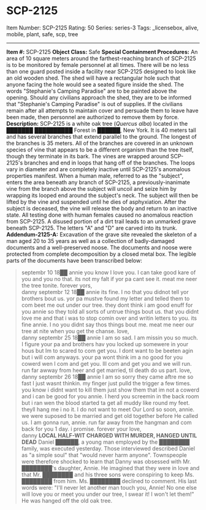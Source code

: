 # SCP-2125
Item Number: SCP-2125
Rating: 50
Series: series-3
Tags: _licensebox, alive, mobile, plant, safe, scp, tree

---

**Item #:** SCP-2125
**Object Class:** Safe
**Special Containment Procedures:** An area of 10 square meters around the farthest-reaching branch of SCP-2125 is to be monitored by female personnel at all times. There will be no less than one guard posted inside a facility near SCP-2125 designed to look like an old wooden shed. The shed will have a rectangular hole such that anyone facing the hole would see a seated figure inside the shed. The words "Stephanie's Camping Paradise" are to be painted above the opening. Should any civilians approach the shed, they are to be informed that "Stephanie's Camping Paradise" is out of supplies. If the civilians remain after all attempts to maintain cover and persuade them to leave have been made, then personnel are authorized to remove them by force.
**Description:** SCP-2125 is a white oak tree (_Quercus alba_) located in the ███████ ██████████ Forest in ██████, New York. It is 40 meters tall and has several branches that extend parallel to the ground. The longest of the branches is 35 meters. All of the branches are covered in an unknown species of vine that appears to be a different organism than the tree itself, though they terminate in its bark. The vines are wrapped around SCP-2125's branches and end in loops that hang off of the branches. The loops vary in diameter and are completely inactive until SCP-2125's anomalous properties manifest.
When a human male, referred to as the "subject", enters the area beneath any branch of SCP-2125, a previously-inanimate vine from the branch above the subject will uncoil and seize him by wrapping its looped end around the subject's neck. The subject will then be lifted by the vine and suspended until he dies of asphyxiation. After the subject is deceased, the vine will release the body and return to an inactive state.
All testing done with human females caused no anomalous reaction from SCP-2125.
A disused portion of a dirt trail leads to an unmarked grave beneath SCP-2125.
The letters "A" and "D" are carved into its trunk.
**Addendum-2125-A:** Excavation of the grave site revealed the skeleton of a man aged 20 to 35 years as well as a collection of badly-damaged documents and a well-preserved noose. The documents and noose were protected from complete decomposition by a closed metal box.
The legible parts of the documents have been transcribed below:
> septembr 10 18██
> annie you know I love you. I can take good kare of you and you no that. its not my falt if yor pa cant see it. meat me neer the tree tonite.
> forever yors,  
>  danny
> septembr 12 18██
> annie its fine. I no that you didnot tell yor brothers bout us. yor pa mustve found my letter and telled them to com beet me out under our tree. they dont think i am good enuff for you annie so they told all sorts of untrue things bout us. that you didnt love me and that i was to stop comin over and writin letters to you. its fine annie. I no you didnt say thos things bout me. meat me neer our tree at nite when you get the chanse.
> love,  
>  danny
> septembr 25 18██
> annie I am so sad. I am missin you so much. I figure your pa and brothers hav you locked up somewere in your hous but Im to scared to com get you. I dont want to be beeten agin but i will com anyways. your pa wont think im a no good for you cowerd wen I com and get you. Ill com and get you and we will run. run far awway from heer and get married, til death do us part.
> love,  
>  danny
> septembr 26 18██
> annie I am so sorry they came aftre me so fast I just wasnt thinkin. my finger just pulld the trigger a few times. you know i didnt want to kill them just show them that im not a cowerd and i can be good for you annie. I herd you screemin in the back room but i ran wen the blood started ta get all muddy like round my feet. theyll hang me i no it. I do not want to meet Our Lord so soon, annie. we were suposed to be married and get old together before He called us. I am gonna run, annie. run far away from the hangman and com back for you 1 day. i promise.
> forever your love,  
>  danny
> **LOCAL HALF-WIT CHARGED WITH MURDER, HANGED UNTIL DEAD**
> Daniel ██████, a young man employed by the ████████ family, was executed yesterday. Those interviewed described Daniel as "a simple soul" that "would never harm anyone". Townspeople were therefore shocked to learn that Danny was obsessed with Mr. ████████'s daughter, Annie. He imagined that they were in love and that Mr. ████████ and his three sons were conspiring to keep Ms. ████████ from him. Ms. ████████ declined to comment.
> His last words were: "I'll never let another man touch you, Annie! No one else will love you or meet you under our tree, I swear it! I won't let them!"
> He was hanged off the old oak tree.